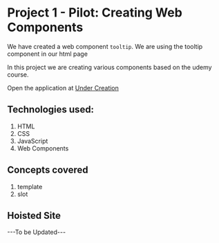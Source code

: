 # Project 1 - Pilot: Creating Web Components

We have created a web component `tooltip`. We are using the tooltip component in our html page

In this project we are creating various components based on the udemy course.

Open the application at [Under Creation](#)

## Technologies used:

1. HTML
2. CSS
3. JavaScript
4. Web Components

## Concepts covered

1. template
2. slot

## Hoisted Site

---To be Updated---
